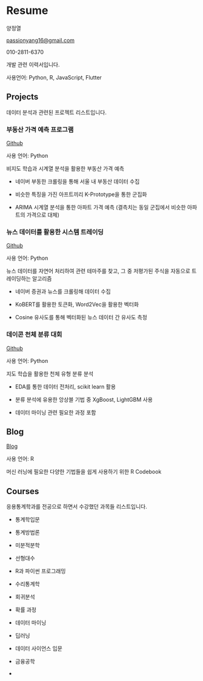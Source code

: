Resume
================
양정열

<passionyang16@gmail.com>

010-2811-6370

개발 관련 이력서입니다.

사용언어: Python, R, JavaScript, Flutter

## Projects

데이터 분석과 관련된 프로젝트 리스트입니다.

### 부동산 가격 예측 프로그램

[Github](https://github.com/whoareyouwhoami/ProjectCasa)

사용 언어: Python

비지도 학습과 시계열 분석을 활용한 부동산 가격 예측

  - 네이버 부동한 크롤링을 통해 서울 내 부동산 데이터 수집

  - 비슷한 특징을 가진 아프트끼리 K-Prototype을 통한 군집화

  - ARIMA 시계열 분석을 통한 아파트 가격 예측 (결측치는 동일 군집에서 비슷한 아파트의 가격으로 대체)

### 뉴스 데이터를 활용한 시스템 트레이딩

[Github](https://github.com/sopogen/Project_ThematicInvest)

사용 언어: Python

뉴스 데이터를 자연어 처리하여 관련 테마주를 찾고, 그 중 저평가된 주식을 자동으로 트레이딩하는 알고리즘

  - 네이버 증권과 뉴스를 크롤링해 데이터 수집
  
  - KoBERT를 활용한 토큰화, Word2Vec을 활용한 벡터화
  
  - Cosine 유사도를 통해 벡터화된 뉴스 데이터 간 유사도 측정
  
  

### 데이콘 천체 분류 대회

[Github](https://github.com/sehyeona/ybigta-project)

사용 언어: Python

지도 학습을 활용한 천체 유형 분류 분석

  - EDA를 통한 데이터 전처리, scikit learn 활용

  - 분류 분석에 유용한 앙상블 기법 중 XgBoost, LightGBM 사용

  - 데이터 마이닝 관련 필요한 과정 포함



## Blog

[Blog](https://passionyang16.netlify.app)

사용 언어: R

머신 러닝에 필요한 다양한 기법들을 쉽게 사용하기 위한 R Codebook

## Courses

응용통계학과를 전공으로 하면서 수강했던 과목들 리스트입니다.

  - 통계학입문

  - 통계방법론

  - 미분적분학

  - 선형대수

  - R과 파이썬 프로그래밍

  - 수리통계학

  - 회귀분석

  - 확률 과정

  - 데이터 마이닝

  - 딥러닝

  - 데이터 사이언스 입문
  
  - 금융공학
  
  - 
